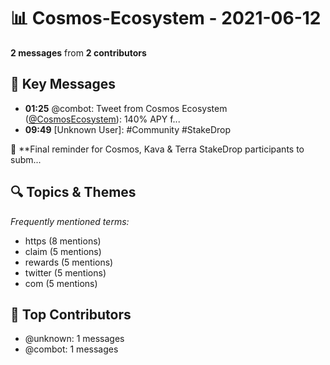 # 📊 Cosmos-Ecosystem - 2021-06-12
**2 messages** from **2 contributors**

## 💬 Key Messages
- **01:25** @combot: Tweet from Cosmos Ecosystem ([@CosmosEcosystem](https://twitter.com/CosmosEcosystem)):
140% APY f...
- **09:49** [Unknown User]: #Community #StakeDrop

📢 **Final reminder for Cosmos, Kava & Terra StakeDrop participants to subm...

## 🔍 Topics & Themes
*Frequently mentioned terms:*
- https (8 mentions)
- claim (5 mentions)
- rewards (5 mentions)
- twitter (5 mentions)
- com (5 mentions)

## 👥 Top Contributors
- @unknown: 1 messages
- @combot: 1 messages